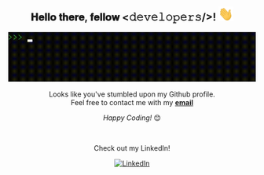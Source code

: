 <div align="center">
<h2> 𝐇𝐞𝐥𝐥𝐨 𝐭𝐡𝐞𝐫𝐞, 𝐟𝐞𝐥𝐥𝐨𝐰 <𝚍𝚎𝚟𝚎𝚕𝚘𝚙𝚎𝚛𝚜/>! <img src="https://github.com/ABSphreak/ABSphreak/blob/master/gifs/Hi.gif" width="30px"></h2>
</div>

<div align="center" width="50">

![](_welcome.gif)

</div>

<div align="center">

Looks like you've stumbled upon my Github profile. <br>
Feel free to contact me with my <a href="mailto:tyler.trott@atsign.com"><b>email</b></a>

<i>Happy Coding!</i> 😊

</div>

<div align="center">

</br>

Check out my LinkedIn!

<a href="https://www.linkedin.com/in/tyler-t-b307b0107/" target="_blank"><img src="https://img.shields.io/badge/LinkedIn-%230077B5.svg?&style=flat-square&logo=linkedin&logoColor=white" alt="LinkedIn"></a>
</div>
